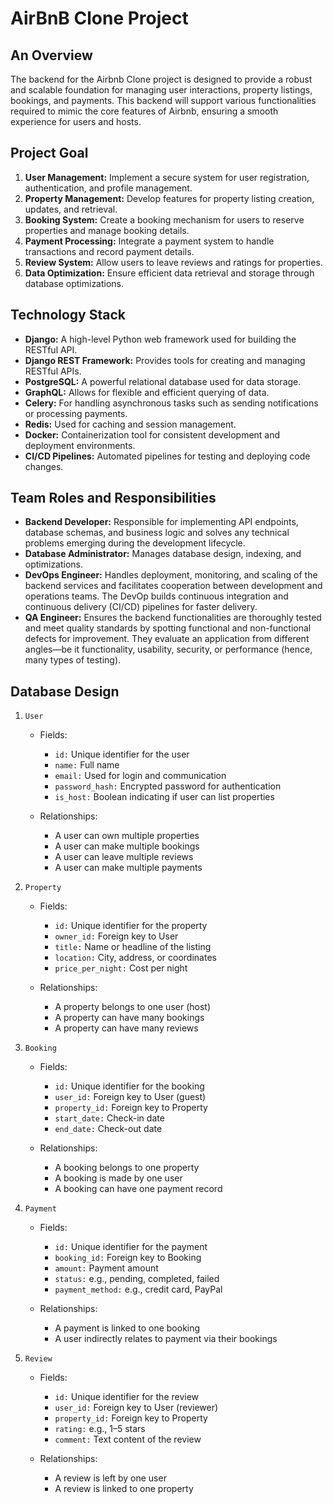 # AirBnB Clone Project
## An Overview
The backend for the Airbnb Clone project is designed to provide a robust and scalable foundation for managing user interactions, property listings, bookings, and payments. This backend will support various functionalities required to mimic the core features of Airbnb, ensuring a smooth experience for users and hosts.


## Project Goal
1. **User Management:** Implement a secure system for user registration, authentication, and profile management.
2. **Property Management:** Develop features for property listing creation, updates, and retrieval.
3. **Booking System:** Create a booking mechanism for users to reserve properties and manage booking details.
4. **Payment Processing:** Integrate a payment system to handle transactions and record payment details.
5. **Review System:** Allow users to leave reviews and ratings for properties.
6. **Data Optimization:** Ensure efficient data retrieval and storage through database optimizations.


## Technology Stack
- **Django:** A high-level Python web framework used for building the RESTful API.
- **Django REST Framework:** Provides tools for creating and managing RESTful APIs.
- **PostgreSQL:** A powerful relational database used for data storage.
- **GraphQL:** Allows for flexible and efficient querying of data.
- **Celery:** For handling asynchronous tasks such as sending notifications or processing payments.
- **Redis:** Used for caching and session management.
- **Docker:** Containerization tool for consistent development and deployment environments.
- **CI/CD Pipelines:** Automated pipelines for testing and deploying code changes.


## Team Roles and Responsibilities
- **Backend Developer:** Responsible for implementing API endpoints, database schemas, and business logic and
 solves any technical problems emerging during the development lifecycle.
- **Database Administrator:** Manages database design, indexing, and optimizations.
- **DevOps Engineer:** Handles deployment, monitoring, and scaling of the backend services and facilitates
 cooperation between development and operations teams. The DevOp builds continuous integration and continuous
 delivery (CI/CD) pipelines for faster delivery.
- **QA Engineer:** Ensures the backend functionalities are thoroughly tested and meet quality standards by
 spotting functional and non-functional defects for improvement. They evaluate an application from different
 angles—be it functionality, usability, security, or performance (hence, many types of testing). 


## Database Design
1. `User`
   - Fields:

     - `id:` Unique identifier for the user
     - `name:` Full name
     - `email:` Used for login and communication
     - `password_hash:` Encrypted password for authentication
     - `is_host:` Boolean indicating if user can list properties

   - Relationships:
     - A user can own multiple properties
     - A user can make multiple bookings
     - A user can leave multiple reviews
     - A user can make multiple payments

2. `Property`
   - Fields:

     - `id:` Unique identifier for the property
     - `owner_id:` Foreign key to User
     - `title:` Name or headline of the listing
     - `location:` City, address, or coordinates
     - `price_per_night:` Cost per night

   - Relationships:

     - A property belongs to one user (host)
     - A property can have many bookings
     - A property can have many reviews

3. `Booking`
   - Fields:

     - `id:` Unique identifier for the booking
     - `user_id:` Foreign key to User (guest)
     - `property_id:` Foreign key to Property
     - `start_date:` Check-in date
     - `end_date:` Check-out date

   - Relationships:

     - A booking belongs to one property
     - A booking is made by one user
     - A booking can have one payment record

4. `Payment`
   - Fields:

     - `id:` Unique identifier for the payment
     - `booking_id:` Foreign key to Booking
     - `amount:` Payment amount
     - `status:` e.g., pending, completed, failed
     - `payment_method:` e.g., credit card, PayPal

   - Relationships:

     - A payment is linked to one booking
     - A user indirectly relates to payment via their bookings

5. `Review`
   - Fields:

     - `id:` Unique identifier for the review
     - `user_id:` Foreign key to User (reviewer)
     - `property_id:` Foreign key to Property
     - `rating:` e.g., 1–5 stars
     - `comment:` Text content of the review

   - Relationships:

     - A review is left by one user
     - A review is linked to one property

